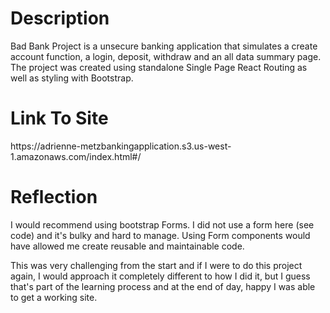 <h1>Description </h1>
Bad Bank Project is a unsecure banking application that simulates a create account function, a login, deposit, withdraw and an all data summary page. The project was created using standalone Single Page React Routing as well as styling with Bootstrap.


<h1>Link To Site</h1>
https://adrienne-metzbankingapplication.s3.us-west-1.amazonaws.com/index.html#/

<h1> Reflection </h1>
I would recommend using bootstrap Forms. I did not use a form here (see code) and it's bulky and hard to manage. Using Form components would have allowed me create reusable and maintainable code. 

This was very challenging from the start and if I were to do this project again, I would approach it completely different to how I did it, but I guess that's part of the learning process and at the end of day, happy I was able to get a working site. 
